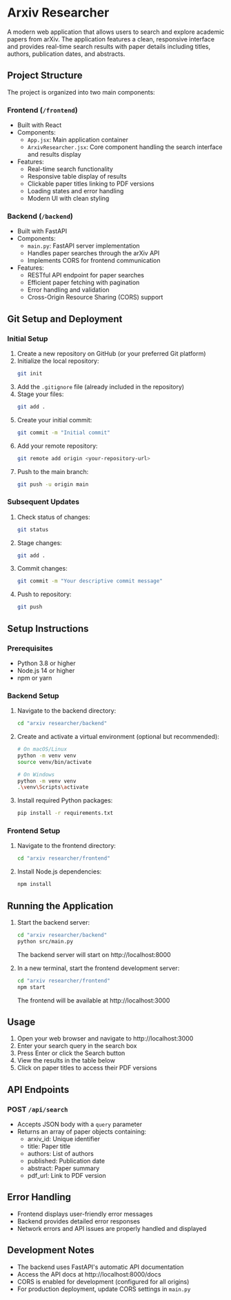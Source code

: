 # Arxiv Researcher

A modern web application that allows users to search and explore academic papers from arXiv. The application features a clean, responsive interface and provides real-time search results with paper details including titles, authors, publication dates, and abstracts.

## Project Structure

The project is organized into two main components:

### Frontend (`/frontend`)
- Built with React
- Components:
  - `App.jsx`: Main application container
  - `ArxivResearcher.jsx`: Core component handling the search interface and results display
- Features:
  - Real-time search functionality
  - Responsive table display of results
  - Clickable paper titles linking to PDF versions
  - Loading states and error handling
  - Modern UI with clean styling

### Backend (`/backend`)
- Built with FastAPI
- Components:
  - `main.py`: FastAPI server implementation
  - Handles paper searches through the arXiv API
  - Implements CORS for frontend communication
- Features:
  - RESTful API endpoint for paper searches
  - Efficient paper fetching with pagination
  - Error handling and validation
  - Cross-Origin Resource Sharing (CORS) support

## Git Setup and Deployment

### Initial Setup
1. Create a new repository on GitHub (or your preferred Git platform)
2. Initialize the local repository:
   ```bash
   git init
   ```
3. Add the `.gitignore` file (already included in the repository)
4. Stage your files:
   ```bash
   git add .
   ```
5. Create your initial commit:
   ```bash
   git commit -m "Initial commit"
   ```
6. Add your remote repository:
   ```bash
   git remote add origin <your-repository-url>
   ```
7. Push to the main branch:
   ```bash
   git push -u origin main
   ```

### Subsequent Updates
1. Check status of changes:
   ```bash
   git status
   ```
2. Stage changes:
   ```bash
   git add .
   ```
3. Commit changes:
   ```bash
   git commit -m "Your descriptive commit message"
   ```
4. Push to repository:
   ```bash
   git push
   ```

## Setup Instructions

### Prerequisites
- Python 3.8 or higher
- Node.js 14 or higher
- npm or yarn

### Backend Setup
1. Navigate to the backend directory:
   ```bash
   cd "arxiv researcher/backend"
   ```

2. Create and activate a virtual environment (optional but recommended):
   ```bash
   # On macOS/Linux
   python -m venv venv
   source venv/bin/activate

   # On Windows
   python -m venv venv
   .\venv\Scripts\activate
   ```

3. Install required Python packages:
   ```bash
   pip install -r requirements.txt
   ```

### Frontend Setup
1. Navigate to the frontend directory:
   ```bash
   cd "arxiv researcher/frontend"
   ```

2. Install Node.js dependencies:
   ```bash
   npm install
   ```

## Running the Application

1. Start the backend server:
   ```bash
   cd "arxiv researcher/backend"
   python src/main.py
   ```
   The backend server will start on http://localhost:8000

2. In a new terminal, start the frontend development server:
   ```bash
   cd "arxiv researcher/frontend"
   npm start
   ```
   The frontend will be available at http://localhost:3000

## Usage
1. Open your web browser and navigate to http://localhost:3000
2. Enter your search query in the search box
3. Press Enter or click the Search button
4. View the results in the table below
5. Click on paper titles to access their PDF versions

## API Endpoints

### POST `/api/search`
- Accepts JSON body with a `query` parameter
- Returns an array of paper objects containing:
  - arxiv_id: Unique identifier
  - title: Paper title
  - authors: List of authors
  - published: Publication date
  - abstract: Paper summary
  - pdf_url: Link to PDF version

## Error Handling
- Frontend displays user-friendly error messages
- Backend provides detailed error responses
- Network errors and API issues are properly handled and displayed

## Development Notes
- The backend uses FastAPI's automatic API documentation
- Access the API docs at http://localhost:8000/docs
- CORS is enabled for development (configured for all origins)
- For production deployment, update CORS settings in `main.py`
